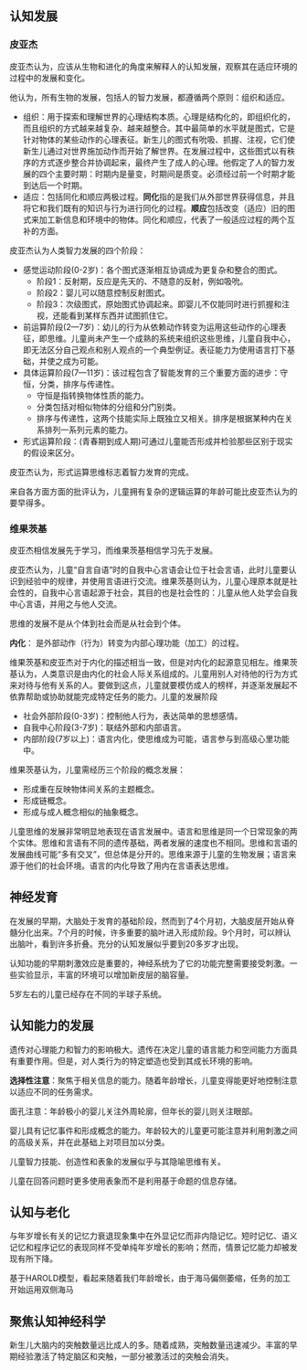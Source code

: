 ## 认知发展



### 皮亚杰

皮亚杰认为，应该从生物和进化的角度来解释人的认知发展，观察其在适应环境的过程中的发展和变化。



他认为，所有生物的发展，包括人的智力发展，都遵循两个原则：组织和适应。

+ 组织：用于探索和理解世界的心理结构本质。心理是结构化的，即组织化的，而且组织的方式越来越复杂、越来越整合。其中最简单的水平就是图式，它是针对物体的某些动作的心理表征。新生儿的图式有吮吸、抓握、注视，它们使新生儿通过对世界施加动作而开始了解世界。在发展过程中，这些图式以有秩序的方式逐步整合并协调起来，最终产生了成人的心理。他假定了人的智力发展的四个主要时期：时期内是量变，时期间是质变。必须经过前一个时期才能到达后一个时期。
+ 适应：包括同化和顺应两极过程。**同化**指的是我们从外部世界获得信息，并且将它和我们既有的知识与行为进行同化的过程。**顺应**包括改变（适应）旧的图式来加工新信息和环境中的物体。同化和顺应，代表了一般适应过程的两个互补的方面。

皮亚杰认为人类智力发展的四个阶段：

+ 感觉运动阶段(0-2岁)：各个图式逐渐相互协调成为更复杂和整合的图式。
    + 阶段1：反射期，反应是先天的、不随意的反射，例如吸吮。
    + 阶段2：婴儿可以随意控制反射图式。
    + 阶段3：次级图式，原始图式协调起来。即婴儿不仅能同时进行抓握和注视，还能看到某样东西并试图抓住它。
+ 前运算阶段(2—7岁)：幼儿的行为从依赖动作转变为运用这些动作的心理表征，即思维。儿童尚未产生一个成熟的系统来组织这些思维，儿童自我中心，即无法区分自己观点和别人观点的一个典型例证。表征能力为使用语言打下基础，并使之成为可能。
+ 具体运算阶段(7—11岁)：该过程包含了智能发育的三个重要方面的进步：守恒，分类，排序与传递性。
    + 守恒是指转换物体性质的能力。
    + 分类包括对相似物体的分组和分门别类。
    + 排序与传递性，这两个技能实际上既独立又相关。排序是根据某种内在关系排列一系列元素的能力。
+ 形式运算阶段：(青春期到成人期)可通过儿童能否形成并检验那些区别于现实的假设来区分。

皮亚杰认为，形式运算思维标志着智力发育的完成。



来自各方面方面的批评认为，儿童拥有复杂的逻辑运算的年龄可能比皮亚杰认为的要早得多。



### 维果茨基

皮亚杰相信发展先于学习，而维果茨基相信学习先于发展。

皮亚杰认为，儿童“自言自语”时的自我中心言语会让位于社会言语，此时儿童要认识到经验中的规律，并使用言语进行交流。维果茨基则认为，儿童心理原本就是社会性的，自我中心言语起源于社会，其目的也是社会性的：儿童从他人处学会自我中心言语，并用之与他人交流。



思维的发展不是从个体到社会而是从社会到个体。



**内化**： 是外部动作（行为）转变为内部心理功能（加工）的过程。



维果茨基和皮亚杰对于内化的描述相当一致，但是对内化的起源意见相左。维果茨基认为，人类意识是由内化的社会人际关系组成的。儿童用别人对待他的行为方式来对待与他有关系的人。要做到这点，儿童就要模仿成人的榜样，并逐渐发展起不依靠帮助或协助就能完成特定任务的能力。儿童的发展阶段

+ 社会外部阶段(0-3岁)：控制他人行为，表达简单的思想感情。
+ 自我中心阶段(3-7岁)：联结外部和内部语言。
+ 内部阶段(7岁以上)：语言内化，使思维成为可能，语言参与到高级心里功能中。



维果茨基认为，儿童需经历三个阶段的概念发展：

+ 形成重在反映物体间关系的主题概念。
+ 形成链概念。
+ 形成与成人概念相似的抽象概念。



儿童思维的发展非常明显地表现在语言发展中。语言和思维是同一个日常现象的两个实体。思维和言语有不同的遗传基础，两者发展的速度也不相同。思维和言语的发展曲线可能“多有交叉”，但总体是分开的。思维来源于儿童的生物发展；语言来源于他们的社会环境。语言的内化导致了用内在言语表达思维。



## 神经发育

在发展的早期，大脑处于发育的基础阶段，然而到了4个月初，大脑皮层开始从脊髓分化出来。7个月的时候，许多重要的脑叶进入形成阶段。9个月时，可以辨认出脑叶，看到许多折叠。充分的认知发展似乎要到20多岁才出现。



认知功能的早期刺激效应是重要的，神经系统为了它的功能完整需要接受刺激。一些实验显示，丰富的环境可以增加新皮层的脑容量。



5岁左右的儿童已经存在不同的半球子系统。



## 认知能力的发展

遗传对心理能力和智力的影响极大。遗传在决定儿童的语言能力和空间能力方面具有重要作用。但是，对人类行为的特定塑造也受到其成长环境的影响。



**选择性注意**：聚焦于相关信息的能力。随着年龄增长，儿童变得能更好地控制注意以适应不同的任务需求。

面孔注意：年龄极小的婴儿关注外周轮廓，但年长的婴儿则关注眼部。



婴儿具有记忆事件和形成概念的能力。年龄较大的儿童更可能注意并利用刺激之间的高级关系，并在此基础上对项目加以分类。



儿童智力技能、创造性和表象的发展似乎与其隐喻思维有关。

儿童在回答问题时更多使用表象而不是利用基于命题的信息存储。



## 认知与老化



与年岁增长有关的记忆力衰退现象集中在外显记忆而非内隐记忆。短时记忆、语义记忆和程序记忆的表现同样不受单纯年岁增长的影响；然而，情景记忆能力却被发现有所下降。



基于HAROLD模型，看起来随着我们年龄增长，由于海马偏侧萎缩，任务的加工开始运用双侧海马



## 聚焦认知神经科学



新生儿大脑内的突触数量远比成人的多。随着成熟，突触数量迅速减少。丰富的早期经验激活了特定脑区和突触，一部分被激活过的突触会消失。